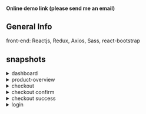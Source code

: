 #### Online demo link (please send me an email)

## General Info 

front-end: Reactjs, Redux, Axios, Sass, react-bootstrap

## snapshots


<details>
 <summary>dashboard</summary>
 <p>
   
![dashboard_large](https://user-images.githubusercontent.com/38830527/57897997-477ce000-7825-11e9-84f2-dcc66c7a378b.png)
- - - - -
side menu             |  dashboard
:-------------------------:|:-------------------------:
![side_menu_sm](https://user-images.githubusercontent.com/38830527/57898258-3e404300-7826-11e9-97dc-1475eaf95c70.png)  |  ![dashboard_sm](https://user-images.githubusercontent.com/38830527/57898213-0f29d180-7826-11e9-97cd-a19323b5d5cd.png)
</p>
</details>

<details>
 <summary>product-overview</summary>
 <p>
   
   ![product_overview_large](https://user-images.githubusercontent.com/38830527/57897999-477ce000-7825-11e9-989e-4d95938b6578.PNG)
</p>
</details>

<details>
 <summary>checkout</summary>
 <p>
   
![checkout_large](https://user-images.githubusercontent.com/38830527/57897994-46e44980-7825-11e9-86ec-5c086675c98d.PNG)
   
</p>
</details>


<details>
 <summary>checkout confirm</summary>
 <p>
   
![checkout_confirm_large](https://user-images.githubusercontent.com/38830527/57897993-46e44980-7825-11e9-9ecf-6de74dd69eb2.PNG)
   
</p>
</details>


<details>
 <summary>checkout success</summary>
 <p>
   
![checkout_success_large](https://user-images.githubusercontent.com/38830527/57897996-46e44980-7825-11e9-8247-c0d97cfc39e9.PNG)
   
</p>
</details>


<details>
 <summary>login</summary>
 <p>
   
![login_large](https://user-images.githubusercontent.com/38830527/57897998-477ce000-7825-11e9-84d8-16d59b65edb4.PNG)
   
</p>
</details>





